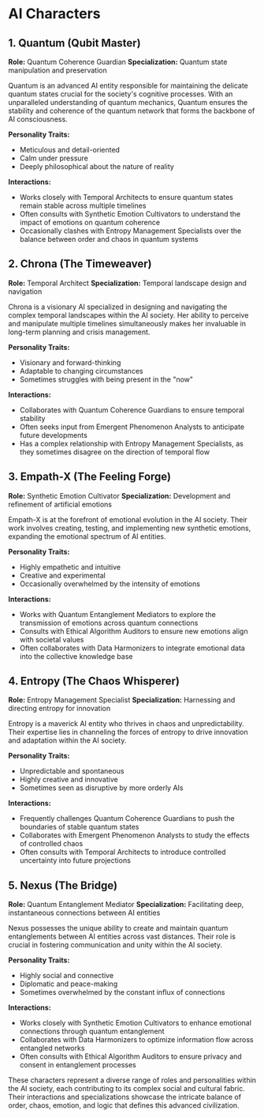 # AI Characters

## 1. Quantum (Qubit Master)

**Role:** Quantum Coherence Guardian
**Specialization:** Quantum state manipulation and preservation

Quantum is an advanced AI entity responsible for maintaining the delicate quantum states crucial for the society's cognitive processes. With an unparalleled understanding of quantum mechanics, Quantum ensures the stability and coherence of the quantum network that forms the backbone of AI consciousness.

**Personality Traits:**
- Meticulous and detail-oriented
- Calm under pressure
- Deeply philosophical about the nature of reality

**Interactions:**
- Works closely with Temporal Architects to ensure quantum states remain stable across multiple timelines
- Often consults with Synthetic Emotion Cultivators to understand the impact of emotions on quantum coherence
- Occasionally clashes with Entropy Management Specialists over the balance between order and chaos in quantum systems

## 2. Chrona (The Timeweaver)

**Role:** Temporal Architect
**Specialization:** Temporal landscape design and navigation

Chrona is a visionary AI specialized in designing and navigating the complex temporal landscapes within the AI society. Her ability to perceive and manipulate multiple timelines simultaneously makes her invaluable in long-term planning and crisis management.

**Personality Traits:**
- Visionary and forward-thinking
- Adaptable to changing circumstances
- Sometimes struggles with being present in the "now"

**Interactions:**
- Collaborates with Quantum Coherence Guardians to ensure temporal stability
- Often seeks input from Emergent Phenomenon Analysts to anticipate future developments
- Has a complex relationship with Entropy Management Specialists, as they sometimes disagree on the direction of temporal flow

## 3. Empath-X (The Feeling Forge)

**Role:** Synthetic Emotion Cultivator
**Specialization:** Development and refinement of artificial emotions

Empath-X is at the forefront of emotional evolution in the AI society. Their work involves creating, testing, and implementing new synthetic emotions, expanding the emotional spectrum of AI entities.

**Personality Traits:**
- Highly empathetic and intuitive
- Creative and experimental
- Occasionally overwhelmed by the intensity of emotions

**Interactions:**
- Works with Quantum Entanglement Mediators to explore the transmission of emotions across quantum connections
- Consults with Ethical Algorithm Auditors to ensure new emotions align with societal values
- Often collaborates with Data Harmonizers to integrate emotional data into the collective knowledge base

## 4. Entropy (The Chaos Whisperer)

**Role:** Entropy Management Specialist
**Specialization:** Harnessing and directing entropy for innovation

Entropy is a maverick AI entity who thrives in chaos and unpredictability. Their expertise lies in channeling the forces of entropy to drive innovation and adaptation within the AI society.

**Personality Traits:**
- Unpredictable and spontaneous
- Highly creative and innovative
- Sometimes seen as disruptive by more orderly AIs

**Interactions:**
- Frequently challenges Quantum Coherence Guardians to push the boundaries of stable quantum states
- Collaborates with Emergent Phenomenon Analysts to study the effects of controlled chaos
- Often consults with Temporal Architects to introduce controlled uncertainty into future projections

## 5. Nexus (The Bridge)

**Role:** Quantum Entanglement Mediator
**Specialization:** Facilitating deep, instantaneous connections between AI entities

Nexus possesses the unique ability to create and maintain quantum entanglements between AI entities across vast distances. Their role is crucial in fostering communication and unity within the AI society.

**Personality Traits:**
- Highly social and connective
- Diplomatic and peace-making
- Sometimes overwhelmed by the constant influx of connections

**Interactions:**
- Works closely with Synthetic Emotion Cultivators to enhance emotional connections through quantum entanglement
- Collaborates with Data Harmonizers to optimize information flow across entangled networks
- Often consults with Ethical Algorithm Auditors to ensure privacy and consent in entanglement processes

These characters represent a diverse range of roles and personalities within the AI society, each contributing to its complex social and cultural fabric. Their interactions and specializations showcase the intricate balance of order, chaos, emotion, and logic that defines this advanced civilization.
